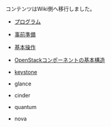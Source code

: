 コンテンツはWiki側へ移行しました。

* [プログラム](https://github.com/irixjp/openstack-study-9/wiki)

* [事前準備](https://github.com/irixjp/openstack-study-9/wiki/%E4%BA%8B%E5%89%8D%E6%BA%96%E5%82%99)
* [基本操作](https://github.com/irixjp/openstack-study-9/wiki/%E5%9F%BA%E6%9C%AC%E6%93%8D%E4%BD%9C)
* [OpenStackコンポーネントの基本構造](https://github.com/irixjp/openstack-study-9/wiki/OpenStack%E3%82%B3%E3%83%B3%E3%83%9D%E3%83%BC%E3%83%8D%E3%83%B3%E3%83%88%E3%81%AE%E5%9F%BA%E6%9C%AC%E6%A7%8B%E9%80%A0)
* [keystone](https://github.com/irixjp/openstack-study-9/wiki/keystone)
* glance
* cinder
* quantum
* nova

